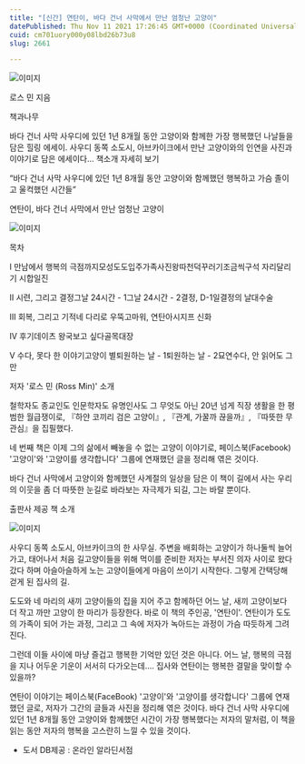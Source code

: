 ```yaml
---
title: "[신간] 연탄이, 바다 건너 사막에서 만난 엄청난 고양이"
datePublished: Thu Nov 11 2021 17:26:45 GMT+0000 (Coordinated Universal Time)
cuid: cm701uory000y08lbd26b73u8
slug: 2661

---
```



![이미지](https://cdn.hashnode.com/res/hashnode/image/upload/v1739252191035/fa92d143-7c21-424a-8bf3-90970d15ec98.jpeg)

로스 민 지음

책과나무

바다 건너 사막 사우디에 있던 1년 8개월 동안 고양이와 함께한 가장 행복했던 나날들을 담은 힐링 에세이. 사우디 동쪽 소도시, 아브카이크에서 만난 고양이와의 인연을 사진과 이야기로 담은 에세이다... 책소개 자세히 보기

“바다 건너 사막 사우디에 있던 1년 8개월 동안 고양이와 함께했던 행복하고 가슴 졸이고 울컥했던 시간들”

연탄이, 바다 건너 사막에서 만난 엄청난 고양이

![이미지](https://cdn.hashnode.com/res/hashnode/image/upload/v1739252194046/cdb28dff-ab08-43a2-a0e5-b8ab345e21fd.png)

목차

Ⅰ 만남에서 행복의 극점까지모성도도입주가족사진왕따천덕꾸러기조금씩구석 자리달리기 시합일진

Ⅱ 시련, 그리고 결정그날 24시간 - 1그날 24시간 - 2결정, D-1일결정의 날대수술

Ⅲ 회복, 그리고 기적네 다리로 우뚝고마워, 연탄아시지프 신화

Ⅳ 후기데이츠 왕국보고 싶다골목대장

Ⅴ 수다, 못다 한 이야기고양이 별퇴원하는 날 - 1퇴원하는 날 - 2묘연수다, 안 읽어도 그만

저자 '로스 민 (Ross Min)' 소개

철학자도 종교인도 인문학자도 유명인사도 그 무엇도 아닌 20년 넘게 직장 생활을 한 평범한 월급쟁이로, 『하얀 코끼리 검은 고양이』, 『관계, 가꿀까 끊을까』, 『따뜻한 무관심』을 집필했다.

네 번째 책은 이제 그의 삶에서 빼놓을 수 없는 고양이 이야기로, 페이스북(Facebook) '고양이'와 '고양이를 생각합니다' 그룹에 연재했던 글을 정리해 엮은 것이다.

바다 건너 사막에서 고양이와 함께했던 사계절의 일상을 담은 이 책이 길에서 사는 우리의 이웃을 좀 더 따뜻한 눈길로 바라보는 자극제가 되길, 그는 바랄 뿐이다.

출판사 제공 책 소개

![이미지](https://cdn.hashnode.com/res/hashnode/image/upload/v1739252196586/40662526-4226-491d-a805-8e568de28d8c.png)

사우디 동쪽 소도시, 아브카이크의 한 사무실. 주변을 배회하는 고양이가 하나둘씩 늘어 가고, 태어나서 처음 길고양이들을 위해 먹이를 준비한 저자는 부서진 의자 사이로 왔다 갔다 하며 아슬아슬하게 노는 고양이들에게 마음이 쓰이기 시작한다. 그렇게 간택당해 걷게 된 집사의 길.

도도와 네 마리의 새끼 고양이들의 집을 지어 주고 함께하던 어느 날, 새끼 고양이보다 더 작고 까만 고양이 한 마리가 등장한다. 바로 이 책의 주인공, '연탄이'. 연탄이가 도도의 가족이 되어 가는 과정, 그리고 그 속에 저자가 녹아드는 과정이 가슴 따듯하게 그려진다.

그런데 이들 사이에 마냥 즐겁고 행복한 기억만 있던 것은 아니다. 어느 날, 행복의 극점을 지나 어두운 기운이 서서히 다가오는데…. 집사와 연탄이는 행복한 결말을 맞이할 수 있을까?

연탄이 이야기는 페이스북(FaceBook) '고양이'와 '고양이를 생각합니다' 그룹에 연재했던 글로, 저자가 그간의 글들과 사진을 정리해 엮은 것이다. 바다 건너 사막 사우디에 있던 1년 8개월 동안 고양이와 함께했던 시간이 가장 행복했다는 저자의 말처럼, 이 책을 읽는 동안 저자의 행복을 고스란히 느낄 수 있을 것이다.

* 도서 DB제공 : 온라인 알라딘서점